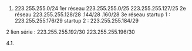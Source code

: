 1. 223.255.255.0/24 
1er réseau 
223.255.255.0/25
223.255.255.127/25 
2e réseau 
223.255.255.128/28 
.144/28
.160/28
3e réseau
startup 1 : 223.255.255.176/29
startup 2 : 223.255.255.184/29 

2 lien série : 
223.255.255.192/30
223.255.255.196/30



4.1. 
